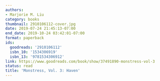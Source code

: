 ```yaml
---
authors:
- Marjorie M. Liu
category: books
thumbnail: 2910106112-cover.jpg
date: 2019-07-24 21:45:13-07:00
end_date: 2019-10-24 03:42:01-07:00
format: paperback
ids:
  goodreads: '2910106112'
  isbn_10: '1534306919'
  isbn_13: '9781534306912'
link: https://www.goodreads.com/book/show/37491890-monstress-vol-3
status: read
title: 'Monstress, Vol. 3: Haven'
---
```

